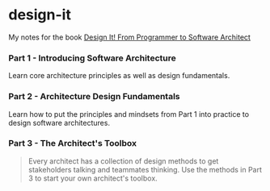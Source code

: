 # design-it
My notes for the book [Design It! From Programmer to Software Architect](https://pragprog.com/titles/mkdsa/design-it/)

### Part 1 - Introducing Software Architecture
Learn core architecture principles as well as design fundamentals.

### Part 2 - Architecture Design Fundamentals
Learn how to put the principles and mindsets from Part 1 into practice to design software architectures.

### Part 3 - The Architect's Toolbox
> Every architect has a collection of design methods to get stakeholders talking and teammates thinking.
> Use the methods in Part 3 to start your own architect's toolbox.